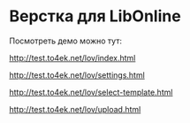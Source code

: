 Верстка для LibOnline
=================

Посмотреть демо можно тут:

http://test.to4ek.net/lov/index.html

http://test.to4ek.net/lov/settings.html

http://test.to4ek.net/lov/select-template.html

http://test.to4ek.net/lov/upload.html
